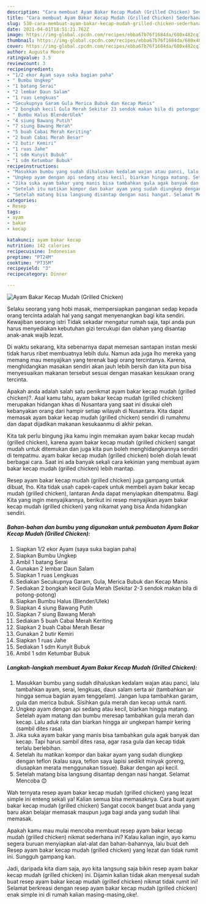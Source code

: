 ```yaml
---
description: "Cara membuat Ayam Bakar Kecap Mudah (Grilled Chicken) Sederhana Untuk Jualan"
title: "Cara membuat Ayam Bakar Kecap Mudah (Grilled Chicken) Sederhana Untuk Jualan"
slug: 530-cara-membuat-ayam-bakar-kecap-mudah-grilled-chicken-sederhana-untuk-jualan
date: 2021-04-01T18:51:21.762Z
image: https://img-global.cpcdn.com/recipes/ebba67b76f1684da/680x482cq70/ayam-bakar-kecap-mudah-grilled-chicken-foto-resep-utama.jpg
thumbnail: https://img-global.cpcdn.com/recipes/ebba67b76f1684da/680x482cq70/ayam-bakar-kecap-mudah-grilled-chicken-foto-resep-utama.jpg
cover: https://img-global.cpcdn.com/recipes/ebba67b76f1684da/680x482cq70/ayam-bakar-kecap-mudah-grilled-chicken-foto-resep-utama.jpg
author: Augusta Moore
ratingvalue: 3.5
reviewcount: 3
recipeingredient:
- "1/2 ekor Ayam saya suka bagian paha"
- " Bumbu Ungkep"
- "1 batang Serai"
- "2 lembar Daun Salam"
- "1 ruas Lengkuas"
- "Secukupnya Garam Gula Merica Bubuk dan Kecap Manis"
- "2 bongkah kecil Gula Merah Sekitar 23 sendok makan bila di potongpotong"
- " Bumbu Halus BlenderUlek"
- "4 siung Bawang Putih"
- "7 siung Bawang Merah"
- "5 buah Cabai Merah Keriting"
- "2 buah Cabai Merah Besar"
- "2 butir Kemiri"
- "1 ruas Jahe"
- "1 sdm Kunyit Bubuk"
- "1 sdm Ketumbar Bubuk"
recipeinstructions:
- "Masukkan bumbu yang sudah dihaluskan kedalam wajan atau panci, lalu tambahkan ayam, serai, lengkuas, daun salam serta air (tambahkan air hingga semua bagian ayam tenggelam). Jangan lupa tambahkan garam, gula dan merica bubuk. Sisihkan gula merah dan kecap untuk nanti."
- "Ungkep ayam dengan api sedang atau kecil, biarkan hingga matang. Setelah ayam matang dan bumbu meresap tambahkan gula merah dan kecap. Lalu aduk rata dan biarkan hingga air ungkepan hampir kering (sambil dites rasa)."
- "Jika suka ayam bakar yang manis bisa tambahkan gula agak banyak dan kecap. Tapi harus sambil dites rasa, agar rasa gula dan kecap tidak terlalu berlebihan."
- "Setelah itu matikan kompor dan bakar ayam yang sudah diungkep dengan teflon (kalau saya, teflon saya lapisi sedikit minyak goreng, diusapkan merata menggunakan tissue). Bakar dengan api kecil."
- "Setelah matang bisa langsung disantap dengan nasi hangat. Selamat Mencoba 😊"
categories:
- Resep
tags:
- ayam
- bakar
- kecap

katakunci: ayam bakar kecap 
nutrition: 142 calories
recipecuisine: Indonesian
preptime: "PT24M"
cooktime: "PT35M"
recipeyield: "3"
recipecategory: Dinner

---
```



![Ayam Bakar Kecap Mudah (Grilled Chicken)](https://img-global.cpcdn.com/recipes/ebba67b76f1684da/680x482cq70/ayam-bakar-kecap-mudah-grilled-chicken-foto-resep-utama.jpg)

Selaku seorang yang hobi masak, mempersiapkan panganan sedap kepada orang tercinta adalah hal yang sangat menyenangkan bagi kita sendiri. Kewajiban seorang istri Tidak sekadar mengatur rumah saja, tapi anda pun harus menyediakan kebutuhan gizi tercukupi dan olahan yang disantap anak-anak wajib lezat.

Di waktu  sekarang, kita sebenarnya dapat memesan santapan instan meski tidak harus ribet membuatnya lebih dulu. Namun ada juga lho mereka yang memang mau menyajikan yang terenak bagi orang tercintanya. Karena, menghidangkan masakan sendiri akan jauh lebih bersih dan kita pun bisa menyesuaikan makanan tersebut sesuai dengan masakan kesukaan orang tercinta. 



Apakah anda adalah salah satu penikmat ayam bakar kecap mudah (grilled chicken)?. Asal kamu tahu, ayam bakar kecap mudah (grilled chicken) merupakan hidangan khas di Nusantara yang saat ini disukai oleh kebanyakan orang dari hampir setiap wilayah di Nusantara. Kita dapat memasak ayam bakar kecap mudah (grilled chicken) sendiri di rumahmu dan dapat dijadikan makanan kesukaanmu di akhir pekan.

Kita tak perlu bingung jika kamu ingin memakan ayam bakar kecap mudah (grilled chicken), karena ayam bakar kecap mudah (grilled chicken) sangat mudah untuk ditemukan dan juga kita pun boleh menghidangkannya sendiri di tempatmu. ayam bakar kecap mudah (grilled chicken) boleh diolah lewat berbagai cara. Saat ini ada banyak sekali cara kekinian yang membuat ayam bakar kecap mudah (grilled chicken) lebih mantap.

Resep ayam bakar kecap mudah (grilled chicken) juga gampang untuk dibuat, lho. Kita tidak usah capek-capek untuk membeli ayam bakar kecap mudah (grilled chicken), lantaran Anda dapat menyiapkan ditempatmu. Bagi Kita yang ingin menyajikannya, berikut ini resep menyajikan ayam bakar kecap mudah (grilled chicken) yang nikamat yang bisa Anda hidangkan sendiri.

<!--inarticleads1-->

##### Bahan-bahan dan bumbu yang digunakan untuk pembuatan Ayam Bakar Kecap Mudah (Grilled Chicken):

1. Siapkan 1/2 ekor Ayam (saya suka bagian paha)
1. Siapkan  Bumbu Ungkep
1. Ambil 1 batang Serai
1. Gunakan 2 lembar Daun Salam
1. Siapkan 1 ruas Lengkuas
1. Sediakan Secukupnya Garam, Gula, Merica Bubuk dan Kecap Manis
1. Sediakan 2 bongkah kecil Gula Merah (Sekitar 2-3 sendok makan bila di potong-potong)
1. Siapkan  Bumbu Halus (Blender/Ulek)
1. Siapkan 4 siung Bawang Putih
1. Siapkan 7 siung Bawang Merah
1. Sediakan 5 buah Cabai Merah Keriting
1. Siapkan 2 buah Cabai Merah Besar
1. Gunakan 2 butir Kemiri
1. Siapkan 1 ruas Jahe
1. Sediakan 1 sdm Kunyit Bubuk
1. Ambil 1 sdm Ketumbar Bubuk




<!--inarticleads2-->

##### Langkah-langkah membuat Ayam Bakar Kecap Mudah (Grilled Chicken):

1. Masukkan bumbu yang sudah dihaluskan kedalam wajan atau panci, lalu tambahkan ayam, serai, lengkuas, daun salam serta air (tambahkan air hingga semua bagian ayam tenggelam). Jangan lupa tambahkan garam, gula dan merica bubuk. Sisihkan gula merah dan kecap untuk nanti.
1. Ungkep ayam dengan api sedang atau kecil, biarkan hingga matang. Setelah ayam matang dan bumbu meresap tambahkan gula merah dan kecap. Lalu aduk rata dan biarkan hingga air ungkepan hampir kering (sambil dites rasa).
1. Jika suka ayam bakar yang manis bisa tambahkan gula agak banyak dan kecap. Tapi harus sambil dites rasa, agar rasa gula dan kecap tidak terlalu berlebihan.
1. Setelah itu matikan kompor dan bakar ayam yang sudah diungkep dengan teflon (kalau saya, teflon saya lapisi sedikit minyak goreng, diusapkan merata menggunakan tissue). Bakar dengan api kecil.
1. Setelah matang bisa langsung disantap dengan nasi hangat. Selamat Mencoba 😊




Wah ternyata resep ayam bakar kecap mudah (grilled chicken) yang lezat simple ini enteng sekali ya! Kalian semua bisa memasaknya. Cara buat ayam bakar kecap mudah (grilled chicken) Sangat cocok banget buat anda yang baru akan belajar memasak maupun juga bagi anda yang sudah lihai memasak.

Apakah kamu mau mulai mencoba membuat resep ayam bakar kecap mudah (grilled chicken) nikmat sederhana ini? Kalau kalian ingin, ayo kamu segera buruan menyiapkan alat-alat dan bahan-bahannya, lalu buat deh Resep ayam bakar kecap mudah (grilled chicken) yang lezat dan tidak rumit ini. Sungguh gampang kan. 

Jadi, daripada kita diam saja, ayo kita langsung saja bikin resep ayam bakar kecap mudah (grilled chicken) ini. Dijamin kalian tiidak akan menyesal sudah buat resep ayam bakar kecap mudah (grilled chicken) nikmat tidak rumit ini! Selamat berkreasi dengan resep ayam bakar kecap mudah (grilled chicken) enak simple ini di rumah kalian masing-masing,oke!.

